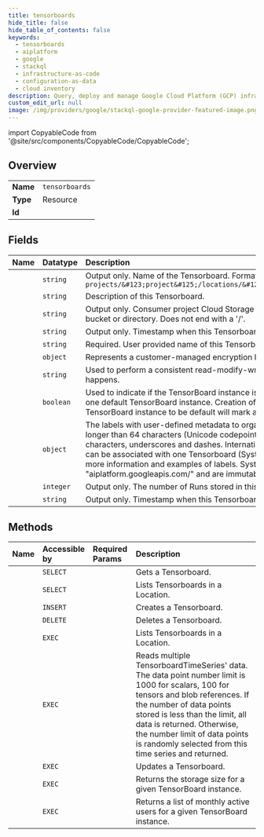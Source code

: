 ```yaml
---
title: tensorboards
hide_title: false
hide_table_of_contents: false
keywords:
  - tensorboards
  - aiplatform
  - google    
  - stackql
  - infrastructure-as-code
  - configuration-as-data
  - cloud inventory
description: Query, deploy and manage Google Cloud Platform (GCP) infrastructure and resources using SQL
custom_edit_url: null
image: /img/providers/google/stackql-google-provider-featured-image.png
---
```


import CopyableCode from '@site/src/components/CopyableCode/CopyableCode';




## Overview
<table><tbody>
<tr><td><b>Name</b></td><td><code>tensorboards</code></td></tr>
<tr><td><b>Type</b></td><td>Resource</td></tr>
<tr><td><b>Id</b></td><td><CopyableCode code="aiplatform.tensorboards" /></td></tr>
</tbody></table>

## Fields
| Name | Datatype | Description |
|:-----|:---------|:------------|
| <CopyableCode code="name" /> | `string` | Output only. Name of the Tensorboard. Format: `projects/&#123;project&#125;/locations/&#123;location&#125;/tensorboards/&#123;tensorboard&#125;` |
| <CopyableCode code="description" /> | `string` | Description of this Tensorboard. |
| <CopyableCode code="blobStoragePathPrefix" /> | `string` | Output only. Consumer project Cloud Storage path prefix used to store blob data, which can either be a bucket or directory. Does not end with a '/'. |
| <CopyableCode code="createTime" /> | `string` | Output only. Timestamp when this Tensorboard was created. |
| <CopyableCode code="displayName" /> | `string` | Required. User provided name of this Tensorboard. |
| <CopyableCode code="encryptionSpec" /> | `object` | Represents a customer-managed encryption key spec that can be applied to a top-level resource. |
| <CopyableCode code="etag" /> | `string` | Used to perform a consistent read-modify-write updates. If not set, a blind "overwrite" update happens. |
| <CopyableCode code="isDefault" /> | `boolean` | Used to indicate if the TensorBoard instance is the default one. Each project & region can have at most one default TensorBoard instance. Creation of a default TensorBoard instance and updating an existing TensorBoard instance to be default will mark all other TensorBoard instances (if any) as non default. |
| <CopyableCode code="labels" /> | `object` | The labels with user-defined metadata to organize your Tensorboards. Label keys and values can be no longer than 64 characters (Unicode codepoints), can only contain lowercase letters, numeric characters, underscores and dashes. International characters are allowed. No more than 64 user labels can be associated with one Tensorboard (System labels are excluded). See https://goo.gl/xmQnxf for more information and examples of labels. System reserved label keys are prefixed with "aiplatform.googleapis.com/" and are immutable. |
| <CopyableCode code="runCount" /> | `integer` | Output only. The number of Runs stored in this Tensorboard. |
| <CopyableCode code="updateTime" /> | `string` | Output only. Timestamp when this Tensorboard was last updated. |
## Methods
| Name | Accessible by | Required Params | Description |
|:-----|:--------------|:----------------|:------------|
| <CopyableCode code="get" /> | `SELECT` | <CopyableCode code="locationsId, projectsId, tensorboardsId" /> | Gets a Tensorboard. |
| <CopyableCode code="list" /> | `SELECT` | <CopyableCode code="locationsId, projectsId" /> | Lists Tensorboards in a Location. |
| <CopyableCode code="create" /> | `INSERT` | <CopyableCode code="locationsId, projectsId" /> | Creates a Tensorboard. |
| <CopyableCode code="delete" /> | `DELETE` | <CopyableCode code="locationsId, projectsId, tensorboardsId" /> | Deletes a Tensorboard. |
| <CopyableCode code="_list" /> | `EXEC` | <CopyableCode code="locationsId, projectsId" /> | Lists Tensorboards in a Location. |
| <CopyableCode code="batch_read" /> | `EXEC` | <CopyableCode code="locationsId, projectsId, tensorboardsId" /> | Reads multiple TensorboardTimeSeries' data. The data point number limit is 1000 for scalars, 100 for tensors and blob references. If the number of data points stored is less than the limit, all data is returned. Otherwise, the number limit of data points is randomly selected from this time series and returned. |
| <CopyableCode code="patch" /> | `EXEC` | <CopyableCode code="locationsId, projectsId, tensorboardsId" /> | Updates a Tensorboard. |
| <CopyableCode code="read_size" /> | `EXEC` | <CopyableCode code="locationsId, projectsId, tensorboardsId" /> | Returns the storage size for a given TensorBoard instance. |
| <CopyableCode code="read_usage" /> | `EXEC` | <CopyableCode code="locationsId, projectsId, tensorboardsId" /> | Returns a list of monthly active users for a given TensorBoard instance. |
